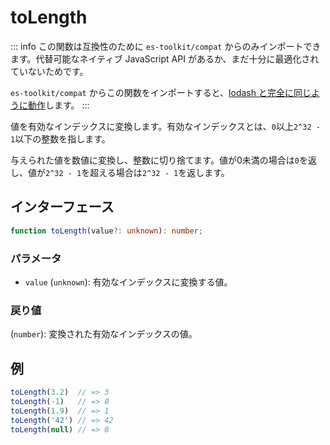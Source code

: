 # toLength

::: info
この関数は互換性のために `es-toolkit/compat` からのみインポートできます。代替可能なネイティブ JavaScript API があるか、まだ十分に最適化されていないためです。

`es-toolkit/compat` からこの関数をインポートすると、[lodash と完全に同じように動作](../../../compatibility.md)します。
:::

値を有効なインデックスに変換します。有効なインデックスとは、`0`以上`2^32 - 1`以下の整数を指します。

与えられた値を数値に変換し、整数に切り捨てます。値が0未満の場合は`0`を返し、値が`2^32 - 1`を超える場合は`2^32 - 1`を返します。

## インターフェース

```typescript
function toLength(value?: unknown): number;
```

### パラメータ

- `value` (`unknown`): 有効なインデックスに変換する値。

### 戻り値

(`number`): 変換された有効なインデックスの値。

## 例

```typescript
toLength(3.2)  // => 3
toLength(-1)   // => 0
toLength(1.9)  // => 1
toLength('42') // => 42
toLength(null) // => 0
```